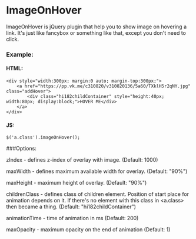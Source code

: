 ImageOnHover
============

ImageOnHover is jQuery plugin that help you to show image on hovering a link.
It's just like fancybox or something like that, except you don't need to click.

### Example:

#### HTML:
```
<div style="width:300px; margin:0 auto; margin-top:300px;">
	<a href="https://pp.vk.me/c310820/v310820136/5a60/TXklH5r2qNY.jpg" class="addHover">
		<div class="hi182childContainer" style="height:40px; width:80px; display:block;">HOVER ME</div>
	</a>
</div>
```

#### JS:
```
$('a.class').imageOnHover();
```

###Options:

zIndex - defines z-index of overlay with image. (Default: 1000)

maxWidth - defines maximum available width for overlay. (Default: "90%")

maxHeight - maximum height of overlay. (Default: "90%")

childrenClass - defines class of children element. Position of start place for animation depends on it. If there's no element with this class in <a.class> then <a> became a thing. (Default: "hi182childContainer")

animationTime - time of animation in ms (Default: 200)

maxOpacity - maximum opacity on the end of animation (Default: 1)

